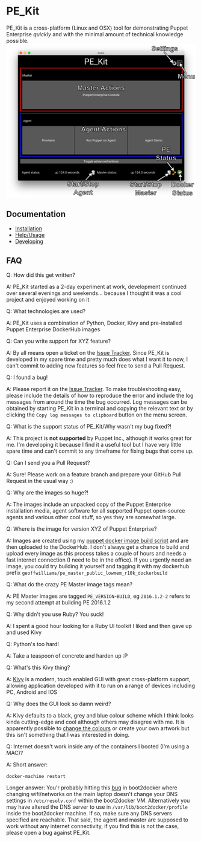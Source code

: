 # PE_Kit
PE_Kit is a cross-platform (Linux and OSX) tool for demonstrating Puppet Enterprise _quickly_ and with the minimal amount of technical knowledge possible.
![main screen](images/main_screen.png)

## Documentation
* [Installation](doc/install.md)
* [Help/Usage](doc/help.md)
* [Developing](doc/develop.md)


## FAQ
Q: How did this get written?

A: PE_Kit started as a 2-day experiment at work, development continued over several evenings and weekends... because I thought it was a cool project and enjoyed working on it

Q: What technologies are used?

A: PE_Kit uses a combination of Python, Docker, Kivy and pre-installed Puppet Enterprise DockerHub images

Q: Can you write support for XYZ feature?

A: By all means open a ticket on the [Issue Tracker](https://github.com/GeoffWilliams/pe_kit/issues).  Since PE_Kit is developed in my spare time and pretty much does what I want it to now, I can't commit to adding new features so feel free to send a Pull Request.

Q: I found a bug!

A: Please report it on the [Issue Tracker](https://github.com/GeoffWilliams/pe_kit/issues).  To make troubleshooting easy, please include the details of how to reproduce the error and include the log messages from around the time the bug occurred.  Log messages can be obtained by starting PE_Kit in a terminal and copying the relevant text or by clicking the `Copy log messages to clipboard` button on the menu screen.

Q: What is the support status of PE_Kit/Why wasn't my bug fixed?!

A: This project is **not supported** by Puppet Inc., although it works great for me.  I'm developing it because I find it a useful tool but I have very little spare time and can't commit to any timeframe for fixing bugs that come up.

Q: Can I send you a Pull Request?

A: Sure!  Please work on a feature branch and prepare your GitHub Pull Request in the usual way :)

Q: Why are the images so huge?!

A: The images include an unpacked copy of the Puppet Enterprise installation media, agent software for all supported Puppet open-source agents and various other cool stuff, so yes they are somewhat large.

Q: Where is the image for version XYZ of Puppet Enterprise?

A: Images are created using my [puppet docker image build script](https://github.com/GeoffWilliams/puppet_docker_images) and are then uploaded to the DockerHub.  I don't always get a chance to build and upload every image as this process takes a couple of hours and needs a fast internet connection (I need to be in the office).  If you urgently need an image, you could try building it yourself and tagging it with my dockerhub prefix `geoffwilliams/pe_master_public_lowmem_r10k_dockerbuild`

Q: What do the crazy PE Master image tags mean?

A: PE Master images are tagged `PE_VERSION`-`BUILD`, eg `2016.1.2-2` refers to my second attempt at building PE 2016.1.2

Q: Why didn't you use Ruby?  You suck!

A: I spent a good hour looking for a Ruby UI toolkit I liked and then gave up and used Kivy

Q: Python's too hard!

A: Take a teaspoon of concrete and harden up :P

Q: What's this Kivy thing?

A: [Kivy](https://kivy.org/) is a modern, touch enabled GUI with great cross-platform support, allowing application developed with it to run on a range of devices including PC, Android and IOS

Q: Why does the GUI look so damn weird?

A: Kivy defaults to a black, grey and blue colour scheme which I think looks kinda cutting-edge and cool although others may disagree with me.  It is apparently possible to [change the colours](http://www.it-digin.com/blog/?p=216) or create your own artwork but this isn't something that I was interested in doing.

Q: Internet doesn't work inside any of the containers I booted (I'm using a MAC)?

A: Short answer:
```Shell
docker-machine restart
```
Longer answer:  You'r probably hitting this [bug](https://github.com/boot2docker/boot2docker/issues/776) in boot2docker where changing wifi/networks on the main laptop doesn't change your DNS settings in `/etc/resolv.conf` within the boot2docker VM.  Alternatively you may have altered the DNS server to use in `/var/lib/boot2docker/profile` inside the boot2docker machine.  If so, make sure any DNS servers specified are reachable.  That said, the agent and master are supposed to work without any internet connectivity, if you find this is not the case, please open a bug against PE_Kit.
